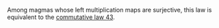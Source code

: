Among magmas whose left multiplication maps are surjective, this law is equivalent to the [commutative law 43](https://teorth.github.io/equational_theories/implications/?43).
